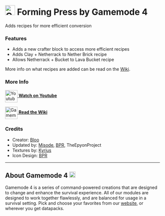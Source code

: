 # <img src="https://raw.githubusercontent.com/Gamemode4Dev/GM4_Datapacks/master/base/images/gm4_logo.png" alt="GM4 Logo" width="32" /> Forming Press by Gamemode 4<!--$pmc:delete-->

Adds recipes for more efficient conversion<!--$pmc:headerSize-->

### Features
- Adds a new crafter block to access more efficient recipes
- Adds Clay + Netherrack to Nether Brick recipe
- Allows Netherrack + Bucket to Lava Bucket recipe

More info on what recipes are added can be read on the [Wiki](https://wiki.gm4.co/Forming_Press).

### More Info
[<img src="https://raw.githubusercontent.com/Gamemode4Dev/GM4_Datapacks/master/base/images/youtube_logo.png" alt="Youtube Logo" width="40" align="center"/> **Watch on Youtube**](https://www.youtube.com/watch?v=ibtS4zAvglQ)

[<img src="https://raw.githubusercontent.com/Gamemode4Dev/GM4_Datapacks/master/base/images/gm4_wiki_logo.png" alt="Gamemode 4 Wiki Logo" width="40" align="center"/> **Read the Wiki**](https://wiki.gm4.co/wiki/Forming_Press)

### Credits
- Creator: [Bloo](https://bsky.app/profile/bloo.boo)
- Updated by: [Misode](https://bsky.app/profile/misode.dev), [BPR](https://bsky.app/profile/bpr02.com), TheEpyonProject
- Textures by: [Kyrius](https://bsky.app/profile/kyriuspixels.bsky.social)
- Icon Design: [BPR](https://bsky.app/profile/bpr02.com)

---
## About Gamemode 4 <img src="https://raw.githubusercontent.com/Gamemode4Dev/GM4_Datapacks/master/base/images/gm4_logo.png" alt="Gamemode 4 Logo" width="20"/>
Gamemode 4 is a series of command-powered creations that are designed to change and enhance the survival experience. All of our modules are designed to work together flawlessly, and are balanced for usage in a survival setting. Pick and choose your favorites from our [website](https://gm4.co), or wherever you get datapacks.